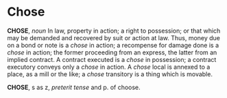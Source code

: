 # Chose

**CHOSE**, _noun_ In law, property in action; a right to possession; or that which may be demanded and recovered by suit or action at law. Thus, money due on a bond or note is a _chose_ in action; a recompense for damage done is a _chose_ in action; the former proceeding from an express, the latter from an implied contract. A contract executed is a _chose_ in possession; a contract executory conveys only a _chose_ in action. A _chose_ local is annexed to a place, as a mill or the like; a _chose_ transitory is a thing which is movable.

**CHOSE**, s as z, _preterit tense_ and p. of choose.